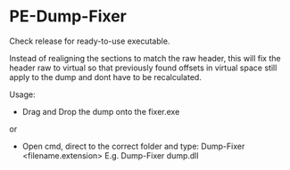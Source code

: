# PE-Dump-Fixer

Check release for ready-to-use executable.

Instead of realigning the sections to match the raw header, this will fix the header raw to virtual so that previously found offsets in virtual space still apply to the dump and dont have to be recalculated.

Usage:

- Drag and Drop the dump onto the fixer.exe

or
- Open cmd, direct to the correct folder and type: Dump-Fixer <filename.extension>
E.g. Dump-Fixer dump.dll
